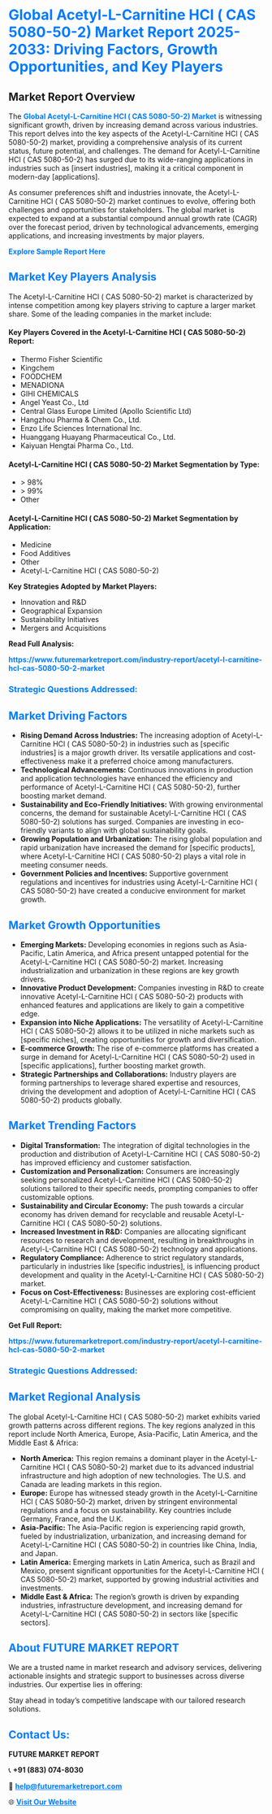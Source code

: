 <h1 style="color: #007BFF;">Global Acetyl-L-Carnitine HCl ( CAS 5080-50-2) Market Report 2025-2033: Driving Factors, Growth Opportunities, and Key Players</h1>

<section id="overview">
<h2>Market Report Overview</h2>
<p>The <a href="https://www.futuremarketreport.com/industry-report/acetyl-l-carnitine-hcl-cas-5080-50-2-market" style="color: #007BFF; text-decoration: none;"><strong>Global Acetyl-L-Carnitine HCl ( CAS 5080-50-2) Market</strong></a> is witnessing significant growth, driven by increasing demand across various industries. This report delves into the key aspects of the Acetyl-L-Carnitine HCl ( CAS 5080-50-2) market, providing a comprehensive analysis of its current status, future potential, and challenges. The demand for Acetyl-L-Carnitine HCl ( CAS 5080-50-2) has surged due to its wide-ranging applications in industries such as [insert industries], making it a critical component in modern-day [applications].</p>
<p>As consumer preferences shift and industries innovate, the Acetyl-L-Carnitine HCl ( CAS 5080-50-2) market continues to evolve, offering both challenges and opportunities for stakeholders. The global market is expected to expand at a substantial compound annual growth rate (CAGR) over the forecast period, driven by technological advancements, emerging applications, and increasing investments by major players.</p>
</section>

<section id="overview">
<p><a href="https://www.futuremarketreport.com/request-sample/reportId=116440" style="color: #007BFF; text-decoration: none;"><strong>Explore Sample Report Here</strong></a></p>
</section>

<section id="key-players">
<h2 style="color: #007BFF;">Market Key Players Analysis</h2>
<p>The Acetyl-L-Carnitine HCl ( CAS 5080-50-2) market is characterized by intense competition among key players striving to capture a larger market share. Some of the leading companies in the market include:</p>
<h4>Key Players Covered in the Acetyl-L-Carnitine HCl ( CAS 5080-50-2) Report:</h4>
<ul><li>Thermo Fisher Scientific</li><li>Kingchem</li><li>FOODCHEM</li><li>MENADIONA</li><li>GIHI CHEMICALS</li><li>Angel Yeast Co., Ltd</li><li>Central Glass Europe Limited (Apollo Scientific Ltd)</li><li>Hangzhou Pharma &amp; Chem Co., Ltd.</li><li>Enzo Life Sciences International Inc.</li><li>Huanggang Huayang Pharmaceutical Co., Ltd.</li><li>Kaiyuan Hengtai Pharma Co., Ltd.</li></ul>
<h4>Acetyl-L-Carnitine HCl ( CAS 5080-50-2) Market Segmentation by Type:</h4>
<ul><li>&gt; 98%</li><li>&gt; 99%</li><li>Other</li></ul>

<h4>Acetyl-L-Carnitine HCl ( CAS 5080-50-2) Market Segmentation by Application:</h4>
<ul><li>Medicine</li><li>Food Additives</li><li>Other</li><li>Acetyl-L-Carnitine HCl ( CAS 5080-50-2)</li></ul>
<p><strong>Key Strategies Adopted by Market Players:</strong></p>
<ul>
<li>Innovation and R&D</li>
<li>Geographical Expansion</li>
<li>Sustainability Initiatives</li>
<li>Mergers and Acquisitions</li>
</ul>
</section>

<section>
<p><strong>Read Full Analysis: </strong></p><a href="https://www.futuremarketreport.com/industry-report/acetyl-l-carnitine-hcl-cas-5080-50-2-market" style="color: #007BFF; text-decoration: none;"><strong>https://www.futuremarketreport.com/industry-report/acetyl-l-carnitine-hcl-cas-5080-50-2-market</strong></a>
<h3 style="color: #007BFF;">Strategic Questions Addressed:</h3>
</section>

<section id="driving-factors">
<h2 style="color: #007BFF;">Market Driving Factors</h2>
<ul>
<li><strong>Rising Demand Across Industries:</strong> The increasing adoption of Acetyl-L-Carnitine HCl ( CAS 5080-50-2) in industries such as [specific industries] is a major growth driver. Its versatile applications and cost-effectiveness make it a preferred choice among manufacturers.</li>
<li><strong>Technological Advancements:</strong> Continuous innovations in production and application technologies have enhanced the efficiency and performance of Acetyl-L-Carnitine HCl ( CAS 5080-50-2), further boosting market demand.</li>
<li><strong>Sustainability and Eco-Friendly Initiatives:</strong> With growing environmental concerns, the demand for sustainable Acetyl-L-Carnitine HCl ( CAS 5080-50-2) solutions has surged. Companies are investing in eco-friendly variants to align with global sustainability goals.</li>
<li><strong>Growing Population and Urbanization:</strong> The rising global population and rapid urbanization have increased the demand for [specific products], where Acetyl-L-Carnitine HCl ( CAS 5080-50-2) plays a vital role in meeting consumer needs.</li>
<li><strong>Government Policies and Incentives:</strong> Supportive government regulations and incentives for industries using Acetyl-L-Carnitine HCl ( CAS 5080-50-2) have created a conducive environment for market growth.</li>
</ul>
</section>

<section id="growth-opportunities">
<h2 style="color: #007BFF;">Market Growth Opportunities</h2>
<ul>
<li><strong>Emerging Markets:</strong> Developing economies in regions such as Asia-Pacific, Latin America, and Africa present untapped potential for the Acetyl-L-Carnitine HCl ( CAS 5080-50-2) market. Increasing industrialization and urbanization in these regions are key growth drivers.</li>
<li><strong>Innovative Product Development:</strong> Companies investing in R&D to create innovative Acetyl-L-Carnitine HCl ( CAS 5080-50-2) products with enhanced features and applications are likely to gain a competitive edge.</li>
<li><strong>Expansion into Niche Applications:</strong> The versatility of Acetyl-L-Carnitine HCl ( CAS 5080-50-2) allows it to be utilized in niche markets such as [specific niches], creating opportunities for growth and diversification.</li>
<li><strong>E-commerce Growth:</strong> The rise of e-commerce platforms has created a surge in demand for Acetyl-L-Carnitine HCl ( CAS 5080-50-2) used in [specific applications], further boosting market growth.</li>
<li><strong>Strategic Partnerships and Collaborations:</strong> Industry players are forming partnerships to leverage shared expertise and resources, driving the development and adoption of Acetyl-L-Carnitine HCl ( CAS 5080-50-2) products globally.</li>
</ul>
</section>

<section id="trending-factors">
<h2 style="color: #007BFF;">Market Trending Factors</h2>
<ul>
<li><strong>Digital Transformation:</strong> The integration of digital technologies in the production and distribution of Acetyl-L-Carnitine HCl ( CAS 5080-50-2) has improved efficiency and customer satisfaction.</li>
<li><strong>Customization and Personalization:</strong> Consumers are increasingly seeking personalized Acetyl-L-Carnitine HCl ( CAS 5080-50-2) solutions tailored to their specific needs, prompting companies to offer customizable options.</li>
<li><strong>Sustainability and Circular Economy:</strong> The push towards a circular economy has driven demand for recyclable and reusable Acetyl-L-Carnitine HCl ( CAS 5080-50-2) solutions.</li>
<li><strong>Increased Investment in R&D:</strong> Companies are allocating significant resources to research and development, resulting in breakthroughs in Acetyl-L-Carnitine HCl ( CAS 5080-50-2) technology and applications.</li>
<li><strong>Regulatory Compliance:</strong> Adherence to strict regulatory standards, particularly in industries like [specific industries], is influencing product development and quality in the Acetyl-L-Carnitine HCl ( CAS 5080-50-2) market.</li>
<li><strong>Focus on Cost-Effectiveness:</strong> Businesses are exploring cost-efficient Acetyl-L-Carnitine HCl ( CAS 5080-50-2) solutions without compromising on quality, making the market more competitive.</li>
</ul>
</section>

<section>
<p><strong>Get Full Report: </strong></p><a href="https://www.futuremarketreport.com/industry-report/acetyl-l-carnitine-hcl-cas-5080-50-2-market" style="color: #007BFF; text-decoration: none;"><strong>https://www.futuremarketreport.com/industry-report/acetyl-l-carnitine-hcl-cas-5080-50-2-market</strong></a>
<h3 style="color: #007BFF;">Strategic Questions Addressed:</h3>
</section>


<section id="regional-analysis">
<h2 style="color: #007BFF;">Market Regional Analysis</h2>
<p>The global Acetyl-L-Carnitine HCl ( CAS 5080-50-2) market exhibits varied growth patterns across different regions. The key regions analyzed in this report include North America, Europe, Asia-Pacific, Latin America, and the Middle East & Africa:</p>
<ul>
<li><strong>North America:</strong> This region remains a dominant player in the Acetyl-L-Carnitine HCl ( CAS 5080-50-2) market due to its advanced industrial infrastructure and high adoption of new technologies. The U.S. and Canada are leading markets in this region.</li>
<li><strong>Europe:</strong> Europe has witnessed steady growth in the Acetyl-L-Carnitine HCl ( CAS 5080-50-2) market, driven by stringent environmental regulations and a focus on sustainability. Key countries include Germany, France, and the U.K.</li>
<li><strong>Asia-Pacific:</strong> The Asia-Pacific region is experiencing rapid growth, fueled by industrialization, urbanization, and increasing demand for Acetyl-L-Carnitine HCl ( CAS 5080-50-2) in countries like China, India, and Japan.</li>
<li><strong>Latin America:</strong> Emerging markets in Latin America, such as Brazil and Mexico, present significant opportunities for the Acetyl-L-Carnitine HCl ( CAS 5080-50-2) market, supported by growing industrial activities and investments.</li>
<li><strong>Middle East & Africa:</strong> The region’s growth is driven by expanding industries, infrastructure development, and increasing demand for Acetyl-L-Carnitine HCl ( CAS 5080-50-2) in sectors like [specific sectors].</li>
</ul>
</section>

<footer>
<h2 style="color: #007BFF;">About FUTURE MARKET REPORT</h2>
<p>We are a trusted name in market research and advisory services, delivering actionable insights and strategic support to businesses across diverse industries. Our expertise lies in offering:</p>

<p>Stay ahead in today’s competitive landscape with our tailored research solutions.</p>

<h2 style="color: #007BFF;">Contact Us:</h2>
<p><strong>FUTURE MARKET REPORT</strong></p>
<p>📞 <strong>+91 (883) 074-8030</strong></p>
<p>📧 <strong><a href="mailto:help@futuremarketreport.com" style="color: #007BFF;">help@futuremarketreport.com</a></strong></p>
<p>🌐 <strong><a href="https://www.futuremarketreport.com/" style="color: #007BFF;">Visit Our Website</a></strong></p>
</footer>